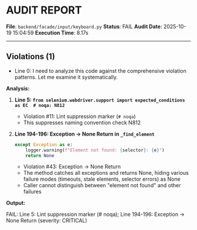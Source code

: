 # AUDIT REPORT

**File**: `backend/facade/input/keyboard.py`
**Status**: FAIL
**Audit Date**: 2025-10-19 15:04:59
**Execution Time**: 8.17s

---

## Violations (1)

- Line 0: I need to analyze this code against the comprehensive violation patterns. Let me examine it systematically.

**Analysis:**

1. **Line 5: `from selenium.webdriver.support import expected_conditions as EC  # noqa: N812`**
   - Violation #11: Lint suppression marker (`# noqa`)
   - This suppresses naming convention check N812

2. **Line 194-196: Exception → None Return in `_find_element`**
   ```python
   except Exception as e:
       logger.warning(f"Element not found: {selector}: {e}")
       return None
   ```
   - Violation #43: Exception → None Return
   - The method catches all exceptions and returns None, hiding various failure modes (timeouts, stale elements, selector errors) as None
   - Caller cannot distinguish between "element not found" and other failures

**Output:**

FAIL: Line 5: Lint suppression marker (# noqa); Line 194-196: Exception → None Return
 (severity: CRITICAL)
